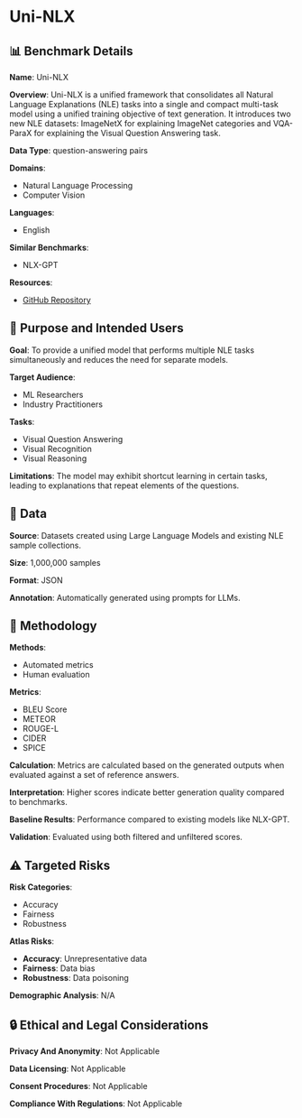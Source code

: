 # Uni-NLX

## 📊 Benchmark Details

**Name**: Uni-NLX

**Overview**: Uni-NLX is a unified framework that consolidates all Natural Language Explanations (NLE) tasks into a single and compact multi-task model using a unified training objective of text generation. It introduces two new NLE datasets: ImageNetX for explaining ImageNet categories and VQA-ParaX for explaining the Visual Question Answering task.

**Data Type**: question-answering pairs

**Domains**:
- Natural Language Processing
- Computer Vision

**Languages**:
- English

**Similar Benchmarks**:
- NLX-GPT

**Resources**:
- [GitHub Repository](https://github.com/fawazsammani/uni-nlx)

## 🎯 Purpose and Intended Users

**Goal**: To provide a unified model that performs multiple NLE tasks simultaneously and reduces the need for separate models.

**Target Audience**:
- ML Researchers
- Industry Practitioners

**Tasks**:
- Visual Question Answering
- Visual Recognition
- Visual Reasoning

**Limitations**: The model may exhibit shortcut learning in certain tasks, leading to explanations that repeat elements of the questions.

## 💾 Data

**Source**: Datasets created using Large Language Models and existing NLE sample collections.

**Size**: 1,000,000 samples

**Format**: JSON

**Annotation**: Automatically generated using prompts for LLMs.

## 🔬 Methodology

**Methods**:
- Automated metrics
- Human evaluation

**Metrics**:
- BLEU Score
- METEOR
- ROUGE-L
- CIDER
- SPICE

**Calculation**: Metrics are calculated based on the generated outputs when evaluated against a set of reference answers.

**Interpretation**: Higher scores indicate better generation quality compared to benchmarks.

**Baseline Results**: Performance compared to existing models like NLX-GPT.

**Validation**: Evaluated using both filtered and unfiltered scores.

## ⚠️ Targeted Risks

**Risk Categories**:
- Accuracy
- Fairness
- Robustness

**Atlas Risks**:
- **Accuracy**: Unrepresentative data
- **Fairness**: Data bias
- **Robustness**: Data poisoning

**Demographic Analysis**: N/A

## 🔒 Ethical and Legal Considerations

**Privacy And Anonymity**: Not Applicable

**Data Licensing**: Not Applicable

**Consent Procedures**: Not Applicable

**Compliance With Regulations**: Not Applicable
